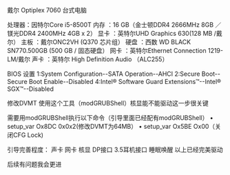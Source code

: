 戴尔 Optiplex 7060 台式电脑

处理器：因特尔Core i5-8500T
内存  ：16 GB（金士顿DDR4 2666MHz 8GB ／镁光DDR4 2400MHz 4GB x 2）
显卡  ：英特尔UHD Graphics 630(128 MB /戴尔）
主板  ：戴尔ONC2VH (Q370 芯片组）
硬盘  ：西数 WD BLACK SN770.500GB (500 GB / 固态硬盘）
网卡  ：英特尔Ethernet Connection 1219-LM/戴尔
声卡  ：英特尔 High Definition Audio （ALC255）

BIOS 设置
1:System Configuration--SATA Operation--AHCI
2:Secure Boot--Secure Boot Enable--Disabled
4:Intel® Software Guard Extensions™--Intel® SGX™--Disabled

修改DVMT 使用这个工具（modGRUBShell）核显能不能驱动这一步很关键

需要用modGRUBShell执行以下命令（引导里面已经配有modGRUBShell）
• setup_var Ox8DC 0x0x2(修改DVMT为64MB）
• setup_var Ox5BE Ox00（关闭CFG Lock)

引导完善程度：
声卡
网卡
核显
DP接口
3.5耳机接口
睡眠唤醒
以上已经完美驱动

后续有问题我会更进

